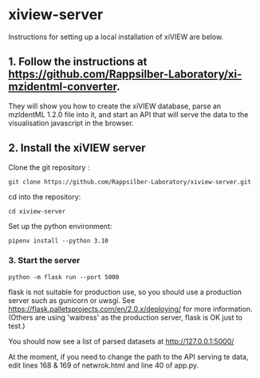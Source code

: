 # xiview-server

Instructions for setting up a local installation of xiVIEW are below.

## 1. Follow the instructions at https://github.com/Rappsilber-Laboratory/xi-mzidentml-converter. 
They will show you how to create the xiVIEW database, parse an mzIdentML 1.2.0 file into it, and start an API that will serve the data to the visualisation javascript in the browser.

## 2. Install the xiVIEW server
Clone the git repository :
```
git clone https://github.com/Rappsilber-Laboratory/xiview-server.git
```

cd into the repository:
```
cd xiview-server
```

Set up the python environment:
```
pipenv install --python 3.10
```

### 3. Start the server
```
python -m flask run --port 5000
```

flask is not suitable for production use, so you should use a production server such as gunicorn or uwsgi. See https://flask.palletsprojects.com/en/2.0.x/deploying/ for more information.
(Others are using 'waitress' as the production server, flask is OK just to test.)

You should now see a list of parsed datasets at http://127.0.0.1:5000/

At the moment, if you need to change the path to the API serving te data, edit lines 168 & 169 of netwrok.html and line 40 of app.py.







